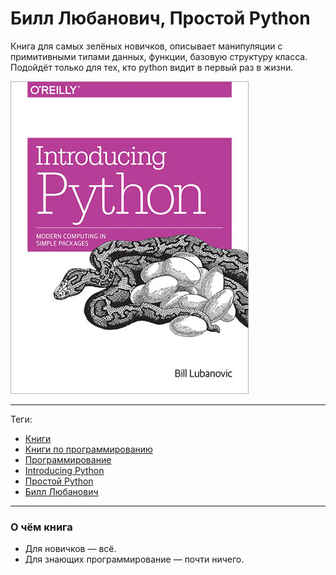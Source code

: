 # Билл Любанович, Простой Python

Книга для самых зелёных новичков, описывает манипуляции с примитивными типами
данных, функции, базовую структуру класса. Подойдёт только для тех, кто python
видит в первый раз в жизни.

![cover](Билл%20Любанович%20-%20Простой%20Python.jpg)

---

Теги:

- [Книги](../../_tags/Книги.md)
- [Книги по программированию](../../_tags/Книги%20по%20программированию.md)
- [Программирование](../../_tags/Программирование.md)
- [Introducing Python](../../_tags/Introducing%20Python.md)
- [Простой Python](../../_tags/Простой%20Python.md)
- [Билл Любанович](../../_tags/Билл%20Любанович.md)

---

### О чём книга

- Для новичков — всё.
- Для знающих программирование — почти ничего.

